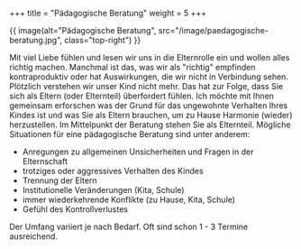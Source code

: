 +++
title = "Pädagogische Beratung"
weight = 5
+++

{{ image(alt="Pädagogische Beratung", src="/image/paedagogische-beratung.jpg", class="top-right") }}

Mit viel Liebe fühlen und lesen wir uns in die Elternrolle ein und wollen alles richtig machen. Manchmal ist das, was wir als "richtig" empfinden kontraproduktiv oder hat Auswirkungen, die wir nicht in Verbindung sehen. Plötzlich verstehen wir unser Kind nicht mehr. Das hat zur Folge, dass Sie sich als Eltern (oder Elternteil) überfordert fühlen. Ich möchte mit Ihnen gemeinsam erforschen was der Grund für das ungewohnte Verhalten Ihres Kindes ist und was Sie als Eltern brauchen, um zu Hause Harmonie (wieder) herzustellen. Im Mittelpunkt der Beratung stehen Sie als Elternteil. Mögliche Situationen für eine pädagogische Beratung sind unter anderem:

* Anregungen zu allgemeinen Unsicherheiten und Fragen in der Elternschaft
* trotziges oder aggressives Verhalten des Kindes
* Trennung der Eltern
* Institutionelle Veränderungen (Kita, Schule)
* immer wiederkehrende Konflikte (zu Hause, Kita, Schule)
* Gefühl des Kontrollverlustes ​

Der Umfang variiert je nach Bedarf. Oft sind schon 1 - 3 Termine ausreichend.
